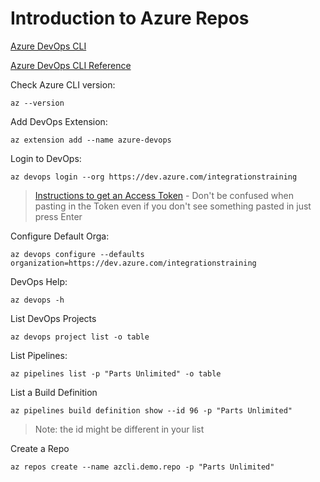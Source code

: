 # Introduction to Azure Repos

[Azure DevOps CLI](https://marketplace.visualstudio.com/items?itemName=ms-vsts.cli)

[Azure DevOps CLI Reference](https://docs.microsoft.com/en-us/cli/azure/ext/azure-devops/?view=azure-cli-latest)

Check Azure CLI version:

```
az --version
```

Add DevOps Extension:

```
az extension add --name azure-devops
```

Login to DevOps:

```
az devops login --org https://dev.azure.com/integrationstraining
```

> [Instructions to get an Access Token](https://docs.microsoft.com/en-us/azure/devops/organizations/accounts/use-personal-access-tokens-to-authenticate?view=azure-devops&tabs=preview-page) - Don't be confused when pasting in the Token even if you don't see something pasted in just press Enter

Configure Default Orga:

```
az devops configure --defaults organization=https://dev.azure.com/integrationstraining
```

DevOps Help:

```
az devops -h
```

List DevOps Projects

```
az devops project list -o table
```

List Pipelines:

```
az pipelines list -p "Parts Unlimited" -o table
```

List a Build Definition

```
az pipelines build definition show --id 96 -p "Parts Unlimited"
```

> Note: the id might be different in your list

Create a Repo

```
az repos create --name azcli.demo.repo -p "Parts Unlimited"
```
